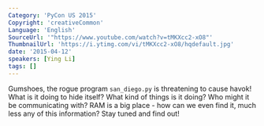 ```yaml
---
Category: 'PyCon US 2015'
Copyright: 'creativeCommon'
Language: 'English'
SourceUrl: '"https://www.youtube.com/watch?v=tMKXcc2-xO8"'
ThumbnailUrl: 'https://i.ytimg.com/vi/tMKXcc2-xO8/hqdefault.jpg'
date: '2015-04-12'
speakers: [Ying Li]
tags: []
---
```

Gumshoes, the rogue program `san_diego.py` is threatening to cause havok!  What is it doing to hide itself?  What kind of things is it doing?  Who might it be communicating with?  RAM is a big place - how can we even find it, much less any of this information? Stay tuned and find out!

